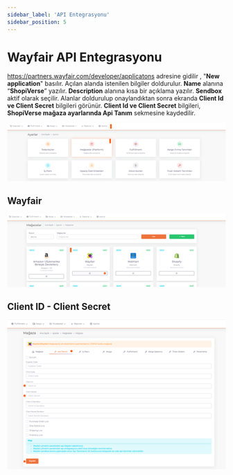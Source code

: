 ```yaml
---
sidebar_label: 'API Entegrasyonu'
sidebar_position: 5
---
```


# Wayfair API Entegrasyonu

https://partners.wayfair.com/developer/applicatons adresine gidilir , "**New application**" basılır. Açılan alanda istenilen bilgiler doldurulur. **Name** alanına “**ShopiVerse**” yazılır. **Description** alanına kısa bir açıklama yazılır. **Sendbox** aktif olarak seçilir. Alanlar doldurulup onaylandıktan sonra ekranda **Client Id ve Client Secret** bilgileri görünür. **Client Id ve Client Secret** bilgileri, **ShopiVerse mağaza ayarlarında Api Tanım** sekmesine kaydedilir.

![ShopiVerseSetting](../wayfair/img/Wayfair.png)

## Wayfair

![ShopiVerseSettingShop](../wayfair/img/Wayfairshop.png)

## Client ID - Client Secret

![ShopiVerseSettingShopApi](../wayfair/img/Wayfairshopapi.png)

